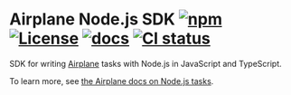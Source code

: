 # Airplane Node.js SDK [![npm](https://img.shields.io/github/v/tag/airplanedev/node-sdk?label=npm)](https://www.npmjs.com/package/airplane) [![License](https://img.shields.io/github/license/airplanedev/node-sdk)](https://github.com/airplanedev/node-sdk/blob/main/LICENSE) [![docs](https://img.shields.io/badge/docs-airplane-blue)](https://docs.airplane.dev/creating-tasks/node) [![CI status](https://img.shields.io/github/workflow/status/airplanedev/node-sdk/tests/main)](https://github.com/airplanedev/node-sdk/actions?query=branch%3Amain)

SDK for writing [Airplane](https://airplane.dev) tasks with Node.js in JavaScript and TypeScript.

To learn more, see [the Airplane docs on Node.js tasks](https://docs.airplane.dev/creating-tasks/node).
